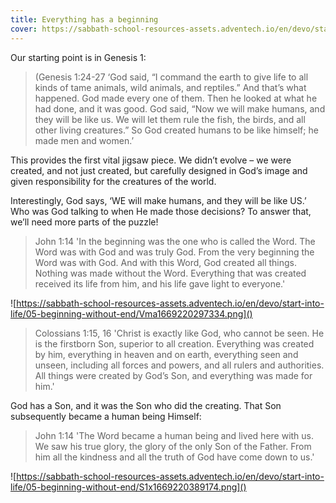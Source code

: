 ```yaml
---
title: Everything has a beginning
cover: https://sabbath-school-resources-assets.adventech.io/en/devo/start-into-life/05-beginning-without-end/aKu1669220206857.png
---
```


Our starting point is in Genesis 1:

> <callout> (Genesis 1:24-27</callout>
>  ‘God said, “I command the earth to give life to all kinds of tame animals, wild animals, and reptiles.” And that’s what happened. God made every one of them. Then he looked at what he had done, and it was good. God said, “Now we will make humans, and they will be like us. We will let them rule the fish, the birds, and all other living creatures.” So God created humans to be like himself; he made men and women.’

This provides the first vital jigsaw piece. We didn’t evolve – we were created, and not just created, but carefully designed in God’s image and given responsibility for the creatures of the world.

Interestingly, God says, ‘WE will make humans, and they will be like US.’ Who was God talking to when He made those decisions? To answer that, we’ll need more parts of the puzzle!

> <callout>John 1:14</callout>
> 'In the beginning was the one who is called the Word. The Word was with God and was truly God. From the very beginning the Word was with God. And with this Word, God created all things. Nothing was made without the Word. Everything that was created received its life from him, and his life gave light to everyone.'

![https://sabbath-school-resources-assets.adventech.io/en/devo/start-into-life/05-beginning-without-end/Vma1669220297334.png]()

> <callout>Colossians 1:15, 16</callout>
> 'Christ is exactly like God, who cannot be seen. He is the firstborn Son, superior to all creation. Everything was created by him, everything in heaven and on earth, everything seen and unseen, including all forces and powers, and all rulers and authorities. All things were created by God’s Son, and everything was made for him.'

God has a Son, and it was the Son who did the creating. That Son subsequently became a human being Himself:

> <callout>John 1:14</callout>
> 'The Word became a human being and lived here with us. We saw his true glory, the glory of the only Son of the Father. From him all the kindness and all the truth of God have come down to us.'

![https://sabbath-school-resources-assets.adventech.io/en/devo/start-into-life/05-beginning-without-end/S1x1669220389174.png]()